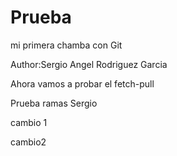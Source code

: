 # Prueba
mi primera chamba con Git

Author:Sergio Angel Rodriguez Garcia

Ahora vamos a probar el fetch-pull

Prueba ramas Sergio

cambio 1

cambio2
